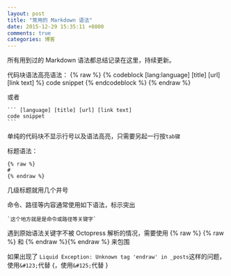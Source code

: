 ```yaml
---
layout: post
title: "常用的 Markdown 语法"
date: 2015-12-29 15:35:11 +0800
comments: true
categories: 博客
---
```

所有用到过的 Markdown 语法都总结记录在这里，持续更新。

代码块语法高亮语法：
	{% raw %}
	{% codeblock [lang:language] [title] [url] [link text] %}
	code snippet
	{% endcodeblock %}
	{% endraw %}
	
或者

	``` [language] [title] [url] [link text]
	code snippet
	```
单纯的代码块不显示行号以及语法高亮，只需要另起一行按`tab键`
<!--more-->
标题语法：
	
	{% raw %}
	#
	{% endraw %}


几级标题就用几个井号

命令、路径等内容通常使用如下语法，标示突出

	`这个地方就是是命令或路径等关键字`

遇到原始语法关键字不被 Octopress 解析的情况，需要使用 &#123;% raw %&#125; {% raw %} 和 {% endraw %}&#123;% endraw %&#125; 来包围

如果出现了 `Liquid Exception: Unknown tag 'endraw' in _posts`这样的问题， 使用`&#123;`代替 {，使用`&#125;`代替 }

